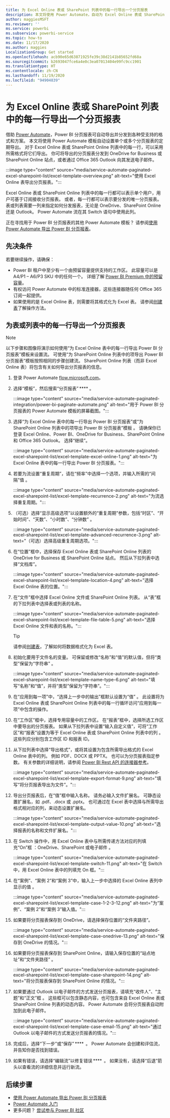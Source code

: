 ```yaml
---
title: 为 Excel Online 表或 SharePoint 列表中的每一行导出一个分页报表
description: 本文将使用 Power Automate，自动为 Excel Online 表或 SharePoint Online 列表中的每一行导出一个分页报表。
author: maggiesMSFT
ms.reviewer: ''
ms.service: powerbi
ms.subservice: powerbi-service
ms.topic: how-to
ms.date: 11/17/2020
ms.author: maggies
LocalizationGroup: Get started
ms.openlocfilehash: acb90e65d63871925fe39c38d2141b85652fd68a
ms.sourcegitcommit: b2693047fce6a4e0c3ea07013404e99fc9cc1901
ms.translationtype: HT
ms.contentlocale: zh-CN
ms.lasthandoff: 11/19/2020
ms.locfileid: "94904839"
---
```

# <a name="export-a-paginated-report-for-each-row-in-an-excel-online-table-or-sharepoint-list"></a>为 Excel Online 表或 SharePoint 列表中的每一行导出一个分页报表

借助 [Power Automate](/power-automate/getting-started)，Power BI 分页报表可自动导出并分发到各种受支持的格式和方案。 本文将使用 Power Automate 模板自动设置单个或多个分页报表的定期导出。 对于 Excel Online 表或 SharePoint Online 列表中的每一行，可以采用所需格式将它们导出。 你可将导出的分页报表分发到 OneDrive for Business 或 SharePoint Online 站点，或者通过 Office 365 Outlook 向其发送电子邮件。

:::image type="content" source="media/service-automate-paginated-excel-sharepoint-list/excel-template-overview.png" alt-text="使用 Excel Online 表导出分页报表。":::

Excel Online 表或 SharePoint Online 列表中的每一行都可以表示单个用户，用户可基于订阅接收分页报表。 或者，每一行都可以表示要分发的唯一分页报表。 表或列表需要一列来指定如何分发报表，无论是 OneDrive、SharePoint Online 还是 Outlook。 Power Automate 流在其 Switch 语句中使用此列。

正在寻找用于 Power BI 分页报表的其他 Power Automate 模板？ 请参阅[使用 Power Automate 导出 Power BI 分页报表](service-automate-paginated-integration.md)。

## <a name="prerequisites"></a>先决条件  

若要继续操作，请确保：

- Power BI 租户中至少有一个由预留容量提供支持的工作区。 此容量可以是 A4/P1 – A6/P3 SKU 中的任何一个。 详细了解 [Power BI Premium 中的预留容量](../admin/service-premium-what-is.md)。
- 有权访问 Power Automate 中的标准连接器，这些连接器随任何 Office 365 订阅一起提供。
- 如果使用的是 Excel Online 表，则需要将其格式化为 Excel 表。 请参阅[创建表](https://support.microsoft.com/office/create-a-table-in-excel-bf0ce08b-d012-42ec-8ecf-a2259c9faf3f)了解操作方法。

## <a name="export-a-paginated-report-for-each-row-in-a-table-or-list"></a>为表或列表中的每一行导出一个分页报表

> [!NOTE]
> 以下步骤和图像将演示如何使用“为 Excel Online 表中的每一行导出 Power BI 分页报表”模板来设置流。 可使用“为 SharePoint Online 列表中的项导出 Power BI 分页报表”模板按照相同的步骤创建流。 SharePoint Online 列表（而非 Excel Online 表）将包含有关如何导出分页报表的信息。  

1. 登录 Power Automate [flow.microsoft.com](https://flow.microsoft.com/)。 
1. 选择“模板”，然后搜索“分页报表” **** 。 

    :::image type="content" source="media/service-automate-paginated-integration/power-bi-paginate-automate.png" alt-text="用于 Power BI 分页报表的 Power Automate 模板的屏幕截图。":::

1. 选择“为 Excel Online 表中的每一行导出 Power BI 分页报表”或“为 SharePoint Online 列表中的项导出 Power BI 分页报表”模板 。 请确保你已登录 Excel Online、Power BI、OneDrive for Business、SharePoint Online 和 Office 365 Outlook。 选择“继续”。  

   :::image type="content" source="media/service-automate-paginated-excel-sharepoint-list/excel-template-excel-online-1.png" alt-text="为 Excel Online 表中的每一行导出 Power BI 分页报表。":::

1. 若要为流设置“重复周期”，请在“频率”中选择一个选项，并输入所需的“间隔”值  。

    :::image type="content" source="media/service-automate-paginated-excel-sharepoint-list/excel-template-recurrence-2.png" alt-text="为流选择重复周期。":::

1. （可选）选择“显示高级选项”以设置额外的“重复周期”参数，包括“时区”、“开始时间”、“天数”、“小时数”、“分钟数”      。

    :::image type="content" source="media/service-automate-paginated-excel-sharepoint-list/excel-template-advanced-recurrence-3.png" alt-text="（可选）选择高级重复周期选项。":::

1. 在“位置”框中，选择保存 Excel Online 表或 SharePoint Online 列表的 OneDrive for Business 或 SharePoint Online 站点。 然后从下拉列表中选择“文档库”。

    :::image type="content" source="media/service-automate-paginated-excel-sharepoint-list/excel-template-location-4.png" alt-text="选择 Excel Online 表的位置。":::

1. 在“文件”框中选择 Excel Online 文件或 SharePoint Online 列表。 从“表”框的下拉列表中选择表或列表的名称。 
 
    :::image type="content" source="media/service-automate-paginated-excel-sharepoint-list/excel-template-file-table-5.png" alt-text="选择 Excel Online 文件和表的名称。":::

    > [!TIP]
    > 请参阅[创建表](https://support.microsoft.com/office/create-a-table-in-excel-bf0ce08b-d012-42ec-8ecf-a2259c9faf3f)，了解如何将数据格式化为 Excel 表。 

1. 初始化要用于文件名的变量。 可保留或修改“名称”和“值”的默认值，但将“类型”保留为“字符串”   。  

    :::image type="content" source="media/service-automate-paginated-excel-sharepoint-list/excel-template-name-type-6.png" alt-text="填写“名称”和“值”，并将“类型”保留为“字符串”。":::

1. 在“应用到每一项”中，“选择上一步中的输出”框默认设置为“值”  。 此设置将为 Excel Online 表或 SharePoint Online 列表中的每一行循环访问“应用到每一项”中包含的操作。  

1. 在“工作区”框中，选择专用容量中的工作区。 在“报表”框中，选择所选工作区中要导出的分页报表。 如果从下拉列表中设置“输入自定义值”，可将“工作区”和“报表”设置为等于 Excel Online 表或 SharePoint Online 列表中的列  。 这些列应分别包含工作区 ID 和报表 ID。  

1. 从下拉列表中选择“导出格式”，或将其设置为包含所需导出格式的 Excel Online 表中的列。 例如 PDF、DOCX 或 PPTX。 也可以为分页报表指定参数。 有关参数的详细说明，请参阅 [Power BI Rest API 的连接器参考](/connectors/powerbi/#export-to-file-for-paginated-reports)。

    :::image type="content" source="media/service-automate-paginated-excel-sharepoint-list/excel-template-export-format-9.png" alt-text="填写“将分页报表导出为文件”。":::

1. 导出分页报表后，在“值”框中输入名称。 请务必输入文件扩展名。 可静态设置扩展名，如 .pdf、.docx 或 .pptx。 也可通过在 Excel 表中选择与所需导出格式相对应的列，来动态设置扩展名。 

    :::image type="content" source="media/service-automate-paginated-excel-sharepoint-list/excel-template-output-value-10.png" alt-text="选择报表的名称和文件扩展名。":::

1. 在 Switch 操作中，用 Excel Online 表中与所需传递方法对应的列填充“On”框 ：OneDrive、SharePoint 或电子邮件  。 

    :::image type="content" source="media/service-automate-paginated-excel-sharepoint-list/excel-template-switch-11.png" alt-text="在 Switch 中，用 Excel Online 表中的列填充 On 框。":::

1. 在“案例”、“案例 2”和“案例 3”中，输入上一步中选择的 Excel Online 表列中显示的值  。  

    :::image type="content" source="media/service-automate-paginated-excel-sharepoint-list/excel-template-case-1-2-3-12.png" alt-text="为“案例”、“案例 2”和“案例 3”输入值。":::

1. 如果要将分页报表保存到 OneDrive，请选择保存位置的“文件夹路径”。  

    :::image type="content" source="media/service-automate-paginated-excel-sharepoint-list/excel-template-case-onedrive-13.png" alt-text="保存到 OneDrive 的情况。":::

1. 如果要将分页报表保存到 SharePoint Online，请输入保存位置的“站点地址”和“文件夹路径” 。 

    :::image type="content" source="media/service-automate-paginated-excel-sharepoint-list/excel-template-case-sharepoint-14.png" alt-text="将分页报表保存到 SharePoint Online 的情况。":::

1. 如果要通过 Outlook 以电子邮件的方式发送分页报表，请填充“收件人”、“主题”和“正文”框  。 这些框可以包含静态内容，也可包含来自 Excel Online 表或 SharePoint Online 列表的动态内容。 Power Automate 会将分页报表自动附加到此电子邮件。  

    :::image type="content" source="media/service-automate-paginated-excel-sharepoint-list/excel-template-case-email-15.png" alt-text="通过 Outlook 以电子邮件的方式发送分页报表的情况。":::

1. 完成后，选择“下一步”或“保存” ****  。 Power Automate 会创建和评估流，并告知你是否找到错误。 

1. 如果有错误，请选择“编辑流”以修复错误 ****  。 如果没有，请选择“后退”箭头以查看流的详细信息并运行新流。 


## <a name="next-steps"></a>后续步骤

- [使用 Power Automate 导出 Power BI 分页报表](service-automate-paginated-integration.md)
- [Power Automate 入门](/power-automate/getting-started/)
- 更多问题？ [尝试参与 Power BI 社区](https://community.powerbi.com/)

